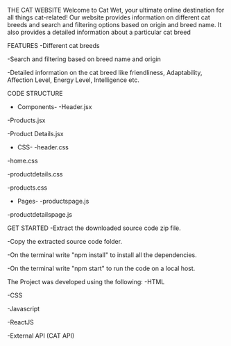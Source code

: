 THE CAT WEBSITE
Welcome to Cat Wet, your ultimate online destination for all things cat-related! Our website provides information on different cat breeds and search and filtering options based on origin and breed name. It also provides a detailed information about a particular cat breed

FEATURES 
-Different cat breeds

-Search and filtering based on breed name and origin 

-Detailed information on the cat breed like friendliness, Adaptability, Affection Level, Energy Level, Intelligence etc.

CODE STRUCTURE
* Components-
-Header.jsx

-Products.jsx

-Product Details.jsx

* CSS-
-header.css

-home.css

-productdetails.css

-products.css

* Pages-
-productspage.js

-productdetailspage.js

GET STARTED 
-Extract the downloaded source code zip file.

-Copy the extracted source code folder. 

-On the terminal write "npm install" to install all the dependencies.

-On the terminal write "npm start" to run the code on a local host.

The Project was developed using the following: 
-HTML 

-CSS 

-Javascript 

-ReactJS 

-External API (CAT API)